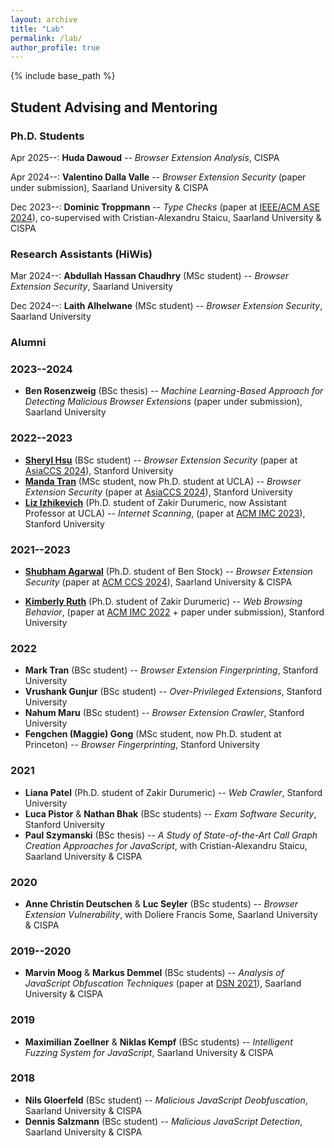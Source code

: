 ```yaml
---
layout: archive
title: "Lab"
permalink: /lab/
author_profile: true
---
```


{% include base_path %}

## Student Advising and Mentoring

### Ph.D. Students

Apr 2025--: **Huda Dawoud** -- *Browser Extension Analysis*, CISPA

Apr 2024--: **Valentino Dalla Valle** -- *Browser Extension Security* (paper under submission), Saarland University & CISPA

Dec 2023--: **Dominic Troppmann** -- *Type Checks* (paper at [IEEE/ACM ASE 2024](https://www.staicu.org/publications/ase2024.pdf)), co-supervised with Cristian-Alexandru Staicu, Saarland University & CISPA

### Research Assistants (HiWis)

Mar 2024--: **Abdullah Hassan Chaudhry** (MSc student) -- *Browser Extension Security*, Saarland University

Dec 2024--: **Laith Alhelwane** (MSc student) -- *Browser Extension Security*, Saarland University


### Alumni

### 2023--2024

* **Ben Rosenzweig** (BSc thesis) -- *Machine Learning-Based Approach for Detecting Malicious Browser Extensions* (paper under submission), Saarland University

### 2022--2023

* **[Sheryl Hsu](https://sher222.github.io)** (BSc student) -- *Browser Extension Security* (paper at [AsiaCCS 2024](https://publications.cispa.saarland/4057/1/2024_hsu_cws.pdf)), Stanford University
* **[Manda Tran](https://mandatran.github.io)** (MSc student, now Ph.D. student at UCLA) -- *Browser Extension Security* (paper at [AsiaCCS 2024](https://publications.cispa.saarland/4057/1/2024_hsu_cws.pdf)), Stanford University
* **[Liz Izhikevich](https://lizizhikevich.github.io)** (Ph.D. student of Zakir Durumeric, now Assistant Professor at UCLA) -- *Internet Scanning*, (paper at [ACM IMC 2023](https://publications.cispa.saarland/4040/1/izhikevich2023cloudwatching.pdf)), Stanford University

### 2021--2023

* **[Shubham Agarwal](https://ap0ca1ypse.in)** (Ph.D. student of Ben Stock) -- *Browser Extension Security* (paper at [ACM CCS 2024](https://swag.cispa.saarland/papers/agarwal2024window.pdf)), Saarland University & CISPA

* **[Kimberly Ruth](https://kcruth.com)** (Ph.D. student of Zakir Durumeric) -- *Web Browsing Behavior*, (paper at [ACM IMC 2022](https://publications.cispa.saarland/3786/1/ruth2022browsing.pdf) + paper under submission), Stanford University


### 2022

* **Mark Tran** (BSc student) -- *Browser Extension Fingerprinting*, Stanford University
* **Vrushank Gunjur** (BSc student) -- *Over-Privileged Extensions*, Stanford University
* **Nahum Maru** (BSc student) -- *Browser Extension Crawler*, Stanford University
* **Fengchen (Maggie) Gong** (MSc student, now Ph.D. student at Princeton) -- *Browser Fingerprinting*, Stanford University


### 2021

* **Liana Patel** (Ph.D. student of Zakir Durumeric) -- *Web Crawler*, Stanford University
* **Luca Pistor** & **Nathan Bhak** (BSc students) -- *Exam Software Security*, Stanford University
* **Paul Szymanski** (BSc thesis) -- *A Study of State-of-the-Art Call Graph Creation Approaches for JavaScript*, with Cristian-Alexandru Staicu, Saarland University & CISPA


### 2020

* **Anne Christin Deutschen** & **Luc Seyler** (BSc students) -- *Browser Extension Vulnerability*, with Doliere Francis Some, Saarland University & CISPA


### 2019--2020

* **Marvin Moog** & **Markus Demmel** (BSc students) -- *Analysis of JavaScript Obfuscation Techniques* (paper at [DSN 2021](https://swag.cispa.saarland/papers/moog2021statically.pdf)), Saarland University & CISPA


### 2019

* **Maximilian Zoellner** & **Niklas Kempf** (BSc students) -- *Intelligent Fuzzing System for JavaScript*, Saarland University & CISPA


### 2018

* **Nils Gloerfeld** (BSc student) -- *Malicious JavaScript Deobfuscation*, Saarland University & CISPA
* **Dennis Salzmann** (BSc student) -- *Malicious JavaScript Detection*, Saarland University & CISPA
